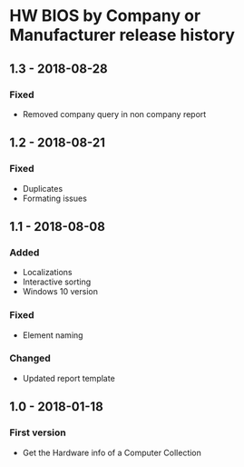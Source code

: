 # HW BIOS by Company or Manufacturer release history

## 1.3 - 2018-08-28

### Fixed

* Removed company query in non company report

## 1.2 - 2018-08-21

### Fixed

* Duplicates
* Formating issues

## 1.1 - 2018-08-08

### Added

* Localizations
* Interactive sorting
* Windows 10 version

### Fixed

* Element naming

### Changed

* Updated report template

## 1.0 - 2018-01-18

### First version

* Get the Hardware info of a Computer Collection
